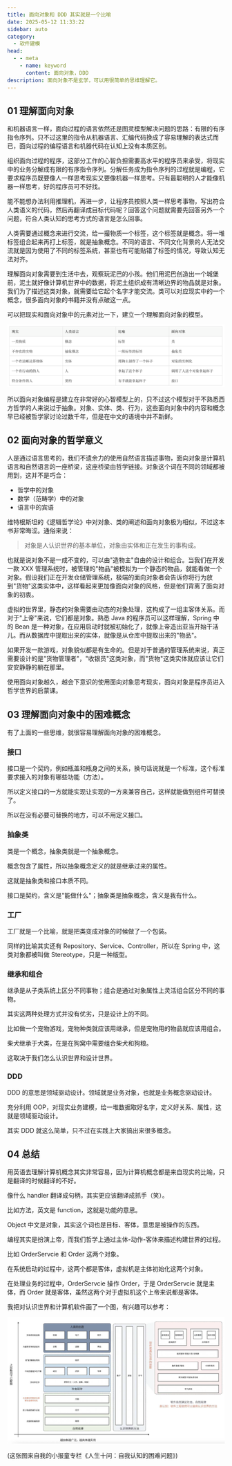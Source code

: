 ```yaml
---
title: 面向对象和 DDD 其实就是一个比喻
date: 2025-05-12 11:33:22
sidebar: auto
category: 
  - 软件建模
head:
  - - meta
    - name: keyword
      content: 面向对象，DDD
description: 面向对象不是玄学，可以用很简单的思维理解它。
---
```


## 01 理解面向对象

和机器语言一样，面向过程的语言依然还是图灵模型解决问题的思路：有限的有序指令序列。只不过这里的指令从机器语言、汇编代码换成了容易理解的表达式而已，面向过程的编程语言和机器代码在认知上没有本质区别。

组织面向过程的程序，这部分工作的心智负担需要高水平的程序员来承受，将现实中的业务分解成有限的有序指令序列。分解任务成为指令序列的过程就是编程，它要求程序员既要像人一样思考现实又要像机器一样思考。只有最聪明的人才能像机器一样思考，好的程序员可不好找。

能不能想办法利用推理机，再进一步，让程序员按照人类一样思考事物，写出符合人类语义的代码，然后再翻译成目标代码呢？回答这个问题就需要先回答另外一个问题，符合人类认知的思考方式的语言是怎么回事。

人类需要通过概念来进行交流，给一撮物质一个标签，这个标签就是概念。将一堆标签组合起来再打上标签，就是抽象概念。不同的语言、不同文化背景的人无法交流就是因为使用了不同的标签系统，甚至也有可能贴错了标签的情况，导致认知无法对齐。

理解面向对象需要到生活中去，观察玩泥巴的小孩。他们用泥巴创造出一个城堡前，泥土就好像计算机世界中的数据，将泥土组织成有清晰边界的物品就是对象。我们为了描述这类对象，就需要给它起个名字才能交流。类可以对应现实中的一个概念，很多面向对象的书籍并没有点破这一点。

可以把现实和面向对象中的元素对比一下，建立一个理解面向对象的模型。

![](./oop-is-metaphor/oop.png)

所以面向对象编程是建立在非常好的心智模型上的，只不过这个模型对于不熟悉西方哲学的人来说过于抽象。对象、实体、类、行为，这些面向对象中的内容和概念早已经被哲学家讨论过数千年，但是在中文的语境中并不新鲜。

## 02 面向对象的哲学意义

人是通过语言思考的，我们不遗余力的使用自然语言描述事物，面向对象是计算机语言和自然语言的一座桥梁，这座桥梁由哲学链接。对象这个词在不同的领域都被用到，这并不是巧合：

- 哲学中的对象
- 数学（范畴学）中的对象
- 语言中的宾语

维特根斯坦的《逻辑哲学论》中对对象、类的阐述和面向对象极为相似，不过这本书非常晦涩。通俗来说：

> 对象是人认识世界的基本单位，对象由实体和正在发生的事构成。

也就是说对象不是一成不变的，可以由"造物主"自由的设计和组合。当我们在开发一款 XXX 管理系统时，被管理的"物品"被模拟为一个静态的物品，就能看做一个对象。假设我们正在开发仓储管理系统，极端的面向对象者会告诉你将行为放到"货物"这类实体中，这样看起来更加像面向对象的风格，但是他们背离了面向对象的初衷。

虚拟的世界里，静态的对象需要由动态的对象处理，这构成了一组主客体关系。而对于"上帝"来说，它们都是对象。熟悉 Java 的程序员可以这样理解，Spring 中的 Bean 是一种对象，在应用启动时就被初始化了，就像上帝造出亚当开始干活儿。而从数据库中提取出来的实体，就像是从仓库中提取出来的"物品"。

如果开发一款游戏，对象貌似都是有生命的。但是对于普通的管理系统来说，真正需要设计的是"货物管理者"，"收银员"这类对象，而"货物"这类实体就应该让它们安安静静的躺在那里。

使用面向对象越久，越会下意识的使用面向对象思考现实，面向对象是程序员进入哲学世界的启蒙课。

## 03 理解面向对象中的困难概念

有了上面的一些思维，就很容易理解面向对象的困难概念。

### 接口

接口是一个契约，例如瓶盖和瓶身之间的关系，换句话说就是一个标准，这个标准要求接入的对象有哪些功能（方法）。

所以定义接口的一方就能实现让实现的一方来兼容自己，这样就能做到组件可替换了。

所以在没有必要可替换的地方，可以不用定义接口。

### 抽象类

类是一个概念，抽象类就是一个抽象概念。

概念包含了属性，所以抽象概念定义的就是继承过来的属性。

这就是抽象类和接口本质不同。

接口是契约，含义是"能做什么"；抽象类是抽象概念，含义是我有什么。

### 工厂

工厂就是一个比喻，就是把类变成对象的时候做了一个包装。

同样的比喻其实还有 Repository、Service、Controller，所以在 Spring 中，这类对象都被叫做 Stereotype，只是一种版型。

### 继承和组合

继承是从子类系统上区分不同事物；组合是通过对象属性上灵活组合区分不同的事物。

其实这两种处理方式并没有优劣，只是设计上的不同。

比如做一个宠物游戏，宠物种类就应该用继承，但是宠物用的物品就应该用组合。

柴犬继承于犬类，在是在狗窝中需要组合柴犬和狗粮。

这取决于我们怎么认识世界和设计世界。

### DDD 

DDD 的意思是领域驱动设计。领域就是业务对象，也就是业务概念驱动设计。

充分利用 OOP，对现实业务建模，给一堆数据取好名字，定义好关系、属性，这就是领域驱动设计。

其实 DDD 就这么简单，只不过在实践上大家搞出来很多概念。

## 04 总结

用英语去理解计算机概念其实非常容易，因为计算机概念都是来自现实的比喻，只是翻译的时候翻译的不好。

像什么 handler 翻译成句柄，其实更应该翻译成抓手（笑）。

比如方法，英文是 function，这就是功能的意思。

Object 中文是对象，其实这个词也是目标、客体，意思是被操作的东西。

编程其实是扮演上帝，而我们哲学上通过主体-动作-客体来描述构建世界的过程。

比如 OrderServcie 和 Order 这两个对象。

在系统启动的过程中，这两个都是客体，虚拟机是主体初始化这两个对象。

在处理业务的过程中，OrderServcie 操作 Order，于是 OrderServcie 就是主体，而 Order 就是客体，虽然这两个对于虚拟机这个上帝来说都是客体。

我把对认识世界和计算机软件画了一个图，有兴趣可以参考：

![](./oop-is-metaphor/whole-picture.png)

(这张图来自我的小报童专栏《人生十问：自我认知的困难问题》)